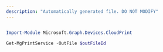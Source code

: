 ```yaml
---
description: "Automatically generated file. DO NOT MODIFY"
---
```


```powershell

Import-Module Microsoft.Graph.Devices.CloudPrint

Get-MgPrintService -OutFile $outFileId

```